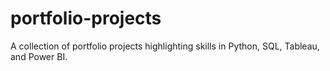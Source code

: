 # portfolio-projects
A collection of portfolio projects highlighting skills in Python, SQL, Tableau, and Power BI.
